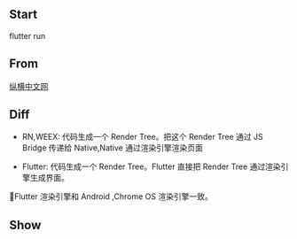 ## Start

flutter run

## From

[纵横中文网](https://m.zongheng.com/h5/index?h5=1)

## Diff

-   RN,WEEX: 代码生成一个 Render Tree。把这个 Render Tree 通过 JS Bridge 传递给 Native,Native 通过渲染引擎渲染页面

-   Flutter: 代码生成一个 Render Tree。Flutter 直接把 Render Tree 通过渲染引擎生成界面。

Flutter 渲染引擎和 Android ,Chrome OS 渲染引擎一致。

## Show

